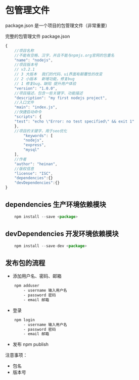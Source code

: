 # 包管理文件

package.json 是一个项目的包管理文件（非常重要）

完整的包管理文件 package.json

```js
{
	//项目名称
	//不能有空格、汉字，并且不能与npmjs.org官网的包重名
	"name": "nodejs",
	//项目版本号
	// v3.2.1
	// 3 大版本  我们的代码、ui界面有颠覆性的改变
	// 2 小版本  新增功能，修复bug
	// 1 修复bug、缺陷 提升用户体验
	"version": "1.0.0",
	//项目描述，包含一些关键字、功能描述
	"description": "my first nodejs project",
	//入口文件
	"main": "index.js",
	//快捷启动命令
	"scripts": {
	"test": "echo \"Error: no test specified\" && exit 1"
	},
	//项目的关键字，用于seo优化
		"keywords": [
		"nodejs",
		"express",
		"mysql"
	],
	//作者
	"author": "heinan",
	//版权信息
	"license": "ISC",
	"dependencies":{}
	"devDependencies":{}
}

```

## dependencies 生产环境依赖模块

```js
	npm install --save <package>
```

## devDependencies 开发环境依赖模块

```js
	npm install --save-dev <package>
```

## 发布包的流程

-   添加用户名、密码、邮箱

```cmd
	npm adduser
		- username 输入用户名
		- password 密码
		- email 邮箱
```

-   登录

```cmd
	npm login
		- username 输入用户名
		- password 密码
		- email 邮箱
```

-   发布
    npm publish

注意事项：

-   包名
-   版本号
